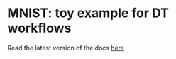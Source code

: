 # MNIST: toy example for DT workflows

Read the latest version of the docs [here](https://intertwin-eu.github.io/T6.5-AI-and-ML/docs/use-cases/mnist.html)